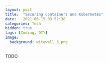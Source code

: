 ```yaml
---
layout: post
title:  "Securing Containers and Kubernetes"
date:   2021-06-15 03:52:38
categories: Tech
hidden: true
tags: [Coding, DIY]
image:
  background: witewall_3.png
---
```


TODO